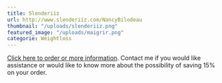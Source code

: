 ```yaml
---
title: Slenderiiz
url: http://www.slenderiiz.com/NancyBilodeau
thumbnail: "/uploads/slenderiiz.png"
featured_image: "/uploads/maigrir.png"
categorie: Weightloss
---
```


[Click here to order or more information](http://www.slenderiiz.com/NancyBilodeau). Contact me if you would like assistance or would like to know more about the possibility of saving 15% on your order.
